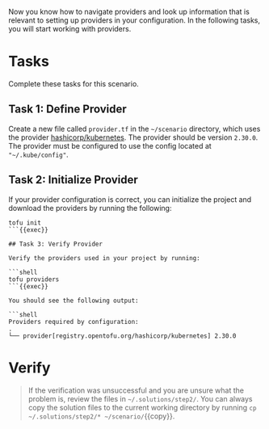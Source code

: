 Now you know how to navigate providers and look up information that is relevant to setting up providers in your
configuration. In the following tasks, you will start working with providers.

# Tasks

Complete these tasks for this scenario.

## Task 1: Define Provider

Create a new file called `provider.tf` in the `~/scenario` directory, which uses the
provider [hashicorp/kubernetes](https://registry.terraform.io/providers/hashicorp/kubernetes/latest). The provider
should be version `2.30.0`. The provider must be configured to use the config located at `"~/.kube/config"`.

## Task 2: Initialize Provider

If your provider configuration is correct, you can initialize the project and download the providers by running the following:

```shell
tofu init
```{{exec}}

## Task 3: Verify Provider

Verify the providers used in your project by running:

```shell
tofu providers
```{{exec}}

You should see the following output:

```shell
Providers required by configuration:
.
└── provider[registry.opentofu.org/hashicorp/kubernetes] 2.30.0
```

# Verify

> If the verification was unsuccessful and you are unsure what the problem is, review the files
> in `~/.solutions/step2/`. You can always copy the solution files to the current working directory by
> running `cp ~/.solutions/step2/* ~/scenario/`{{copy}}.
